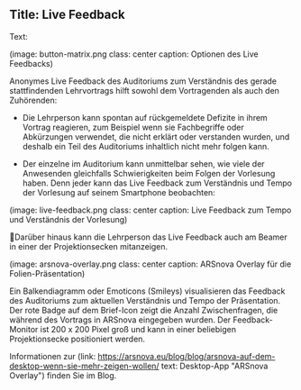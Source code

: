 Title: Live Feedback
----
Text:

(image: button-matrix.png class: center caption: Optionen des Live Feedbacks)

Anonymes Live Feedback des Auditoriums zum Verständnis des gerade stattfindenden Lehrvortrags hilft sowohl dem Vortragenden als auch den Zuhörenden:

* Die Lehrperson kann spontan auf rückgemeldete Defizite in ihrem Vortrag reagieren, zum Beispiel wenn sie Fachbegriffe oder Abkürzungen verwendet, die nicht erklärt oder verstanden wurden, und deshalb ein Teil des Auditoriums inhaltlich nicht mehr folgen kann.

* Der einzelne im Auditorium kann unmittelbar sehen, wie viele der Anwesenden gleichfalls Schwierigkeiten beim Folgen der Vorlesung haben. Denn jeder kann das Live Feedback zum Verständnis und Tempo der Vorlesung auf seinem Smartphone beobachten:

(image: live-feedback.png class: center caption: Live Feedback zum Tempo und Verständnis der Vorlesung)

Darüber hinaus kann die Lehrperson das Live Feedback auch am Beamer in einer der Projektionsecken mitanzeigen.

(image: arsnova-overlay.png class: center caption: ARSnova Overlay für die Folien-Präsentation)

Ein Balkendiagramm oder Emoticons (Smileys) visualisieren das Feedback des Auditoriums zum aktuellen Verständnis und Tempo der Präsentation. Der rote Badge auf dem Brief-Icon zeigt die Anzahl Zwischenfragen, die während des Vortrags in ARSnova eingegeben wurden. Der Feedback-Monitor ist 200 x 200 Pixel groß und kann in einer beliebigen Projektionsecke positioniert werden.

Informationen zur (link: https://arsnova.eu/blog/blog/arsnova-auf-dem-desktop-wenn-sie-mehr-zeigen-wollen/ text: Desktop-App "ARSnova Overlay") finden Sie im Blog.
